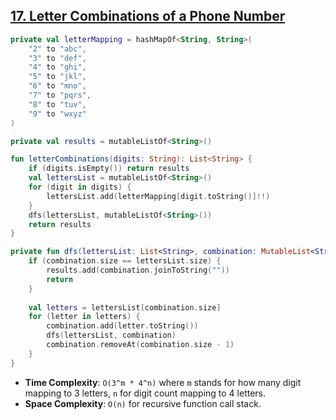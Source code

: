 ## [17. Letter Combinations of a Phone Number](https://leetcode.com/problems/letter-combinations-of-a-phone-number/)

```kotlin
private val letterMapping = hashMapOf<String, String>(
    "2" to "abc",
    "3" to "def",
    "4" to "ghi",
    "5" to "jkl",
    "6" to "mno",
    "7" to "pqrs",
    "8" to "tuv",
    "9" to "wxyz"
)

private val results = mutableListOf<String>()

fun letterCombinations(digits: String): List<String> {
    if (digits.isEmpty()) return results
    val lettersList = mutableListOf<String>()
    for (digit in digits) {
        lettersList.add(letterMapping[digit.toString()]!!)
    }
    dfs(lettersList, mutableListOf<String>())
    return results
}

private fun dfs(lettersList: List<String>, combination: MutableList<String>) {
    if (combination.size == lettersList.size) {
        results.add(combination.joinToString(""))
        return 
    }
    
    val letters = lettersList[combination.size]
    for (letter in letters) {
        combination.add(letter.toString())
        dfs(lettersList, combination)
        combination.removeAt(combination.size - 1)
    }
}
```

* **Time Complexity**: `O(3^m * 4^n)` where `m` stands for how many digit mapping to 3 letters, `n` for digit count mapping to 4 letters.
* **Space Complexity**: `O(n)` for recursive function call stack.